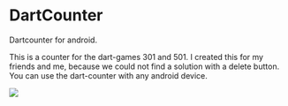 # DartCounter
Dartcounter for android.

This is a counter for the dart-games 301 and 501. I created this for my friends and me, because we could not find a solution with a delete button. You can use the dart-counter with any android device.

![](https://raw.githubusercontent.com/felix-klvrm/DartCounter/master/app/src/main/res/drawable/presentation_dartcounter.gif)
